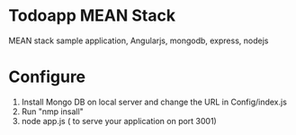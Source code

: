 # Todoapp MEAN Stack
MEAN stack sample application, Angularjs, mongodb, express, nodejs

# Configure

1. Install Mongo DB on local server and change the URL in Config/index.js
2. Run "nmp insall"
3. node app.js ( to serve your application on port 3001)
